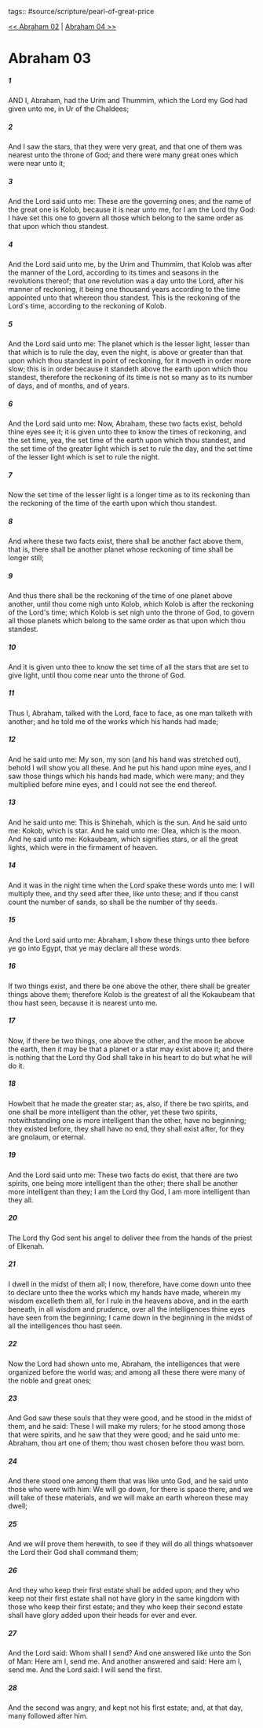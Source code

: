 tags:: #source/scripture/pearl-of-great-price

[<< Abraham 02](pearl-of-great-price/02_Abraham/Abraham_02.md) | [Abraham 04 >>](pearl-of-great-price/02_Abraham/Abraham_04.md)

# Abraham 03

##### 1

AND I, Abraham, had the Urim and Thummim, which the Lord my God had given unto me, in Ur of the Chaldees;

##### 2

And I saw the stars, that they were very great, and that one of them was nearest unto the throne of God; and there were many great ones which were near unto it;

##### 3

And the Lord said unto me: These are the governing ones; and the name of the great one is Kolob, because it is near unto me, for I am the Lord thy God: I have set this one to govern all those which belong to the same order as that upon which thou standest.

##### 4

And the Lord said unto me, by the Urim and Thummim, that Kolob was after the manner of the Lord, according to its times and seasons in the revolutions thereof; that one revolution was a day unto the Lord, after his manner of reckoning, it being one thousand years according to the time appointed unto that whereon thou standest. This is the reckoning of the Lord's time, according to the reckoning of Kolob.

##### 5

And the Lord said unto me: The planet which is the lesser light, lesser than that which is to rule the day, even the night, is above or greater than that upon which thou standest in point of reckoning, for it moveth in order more slow; this is in order because it standeth above the earth upon which thou standest, therefore the reckoning of its time is not so many as to its number of days, and of months, and of years.

##### 6

And the Lord said unto me: Now, Abraham, these two facts exist, behold thine eyes see it; it is given unto thee to know the times of reckoning, and the set time, yea, the set time of the earth upon which thou standest, and the set time of the greater light which is set to rule the day, and the set time of the lesser light which is set to rule the night.

##### 7

Now the set time of the lesser light is a longer time as to its reckoning than the reckoning of the time of the earth upon which thou standest.

##### 8

And where these two facts exist, there shall be another fact above them, that is, there shall be another planet whose reckoning of time shall be longer still;

##### 9

And thus there shall be the reckoning of the time of one planet above another, until thou come nigh unto Kolob, which Kolob is after the reckoning of the Lord's time; which Kolob is set nigh unto the throne of God, to govern all those planets which belong to the same order as that upon which thou standest.

##### 10

And it is given unto thee to know the set time of all the stars that are set to give light, until thou come near unto the throne of God.

##### 11

Thus I, Abraham, talked with the Lord, face to face, as one man talketh with another; and he told me of the works which his hands had made;

##### 12

And he said unto me: My son, my son (and his hand was stretched out), behold I will show you all these. And he put his hand upon mine eyes, and I saw those things which his hands had made, which were many; and they multiplied before mine eyes, and I could not see the end thereof.

##### 13

And he said unto me: This is Shinehah, which is the sun. And he said unto me: Kokob, which is star. And he said unto me: Olea, which is the moon. And he said unto me: Kokaubeam, which signifies stars, or all the great lights, which were in the firmament of heaven.

##### 14

And it was in the night time when the Lord spake these words unto me: I will multiply thee, and thy seed after thee, like unto these; and if thou canst count the number of sands, so shall be the number of thy seeds.

##### 15

And the Lord said unto me: Abraham, I show these things unto thee before ye go into Egypt, that ye may declare all these words.

##### 16

If two things exist, and there be one above the other, there shall be greater things above them; therefore Kolob is the greatest of all the Kokaubeam that thou hast seen, because it is nearest unto me.

##### 17

Now, if there be two things, one above the other, and the moon be above the earth, then it may be that a planet or a star may exist above it; and there is nothing that the Lord thy God shall take in his heart to do but what he will do it.

##### 18

Howbeit that he made the greater star; as, also, if there be two spirits, and one shall be more intelligent than the other, yet these two spirits, notwithstanding one is more intelligent than the other, have no beginning; they existed before, they shall have no end, they shall exist after, for they are gnolaum, or eternal.

##### 19

And the Lord said unto me: These two facts do exist, that there are two spirits, one being more intelligent than the other; there shall be another more intelligent than they; I am the Lord thy God, I am more intelligent than they all.

##### 20

The Lord thy God sent his angel to deliver thee from the hands of the priest of Elkenah.

##### 21

I dwell in the midst of them all; I now, therefore, have come down unto thee to declare unto thee the works which my hands have made, wherein my wisdom excelleth them all, for I rule in the heavens above, and in the earth beneath, in all wisdom and prudence, over all the intelligences thine eyes have seen from the beginning; I came down in the beginning in the midst of all the intelligences thou hast seen.

##### 22

Now the Lord had shown unto me, Abraham, the intelligences that were organized before the world was; and among all these there were many of the noble and great ones;

##### 23

And God saw these souls that they were good, and he stood in the midst of them, and he said: These I will make my rulers; for he stood among those that were spirits, and he saw that they were good; and he said unto me: Abraham, thou art one of them; thou wast chosen before thou wast born.

##### 24

And there stood one among them that was like unto God, and he said unto those who were with him: We will go down, for there is space there, and we will take of these materials, and we will make an earth whereon these may dwell;

##### 25

And we will prove them herewith, to see if they will do all things whatsoever the Lord their God shall command them;

##### 26

And they who keep their first estate shall be added upon; and they who keep not their first estate shall not have glory in the same kingdom with those who keep their first estate; and they who keep their second estate shall have glory added upon their heads for ever and ever.

##### 27

And the Lord said: Whom shall I send? And one answered like unto the Son of Man: Here am I, send me. And another answered and said: Here am I, send me. And the Lord said: I will send the first.

##### 28

And the second was angry, and kept not his first estate; and, at that day, many followed after him.
